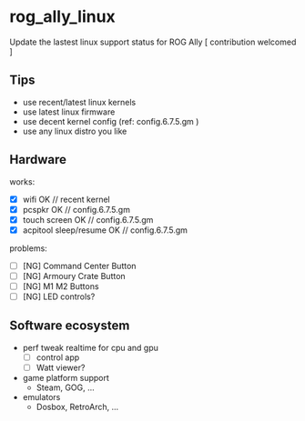 # rog_ally_linux
Update the lastest linux support status for ROG Ally [ contribution welcomed ]


## Tips

- use recent/latest linux kernels
- use latest linux firmware
- use decent kernel config (ref: config.6.7.5.gm )
- use any linux distro you like

## Hardware

works:

- [x] wifi  OK  // recent kernel
- [x] pcspkr OK  // config.6.7.5.gm
- [x] touch screen OK // config.6.7.5.gm
- [x] acpitool sleep/resume OK // config.6.7.5.gm

problems:

- [ ] [NG] Command Center Button 
- [ ] [NG] Armoury Crate Button
- [ ] [NG] M1 M2 Buttons
- [ ] [NG] LED controls?

## Software ecosystem
- perf tweak realtime for cpu and gpu	
	- [ ] control app
	- [ ] Watt viewer?
- game platform support
	- Steam, GOG, ...
- emulators
	- Dosbox, RetroArch, ...
	


